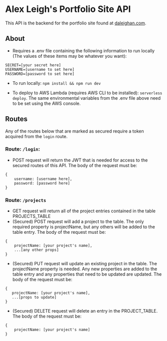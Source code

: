 # Alex Leigh's Portfolio Site API
This API is the backend for the portfolio site found at [daleighan.com](https://daleighan.com).
## About
* Requires a .env file containing the following information to run locally (The values of these items may be whatever you want): 
```
SECRET=[your secret here]
USERNAME=[username to set here]
PASSWORD=[password to set here]
```

* To run locally: `npm install && npm run dev`

* To deploy to AWS Lambda (requires AWS CLI to be installed): `serverless deploy`. The same environmental variables from the .env file above need to be set using the AWS console.

## Routes
Any of the routes below that are marked as secured require a token acquired from the `login` route.

### Route: `/login`:
* POST request will return the JWT that is needed for access to the secured routes of this API. The body of the request must be: 

```
{ 
	username: [username here], 
	password: [password here]
}
```

### Route: `/projects`

* GET request will return all of the project entries contained in the table PROJECTS_TABLE
* (Secured) POST request will add a project to the table. The only required property is projectName, but any others will be added to the table entry. The body of the request must be:
```
{
	projectName: [your project's name],
	...[any other props]
}
```
* (Secured) PUT request will update an existing project in the table. The projectName property is needed. Any new properties are added to the table entry and any  properties that need to be updated are updated. The body of the request must be:
 ```
{
	projectName: [your project's name],
	...[props to update]
}
```
* (Secured) DELETE request will delete an entry in the PROJECT_TABLE. The body of the request must be:
```
{
	projectName: [your project's name]
}
```
